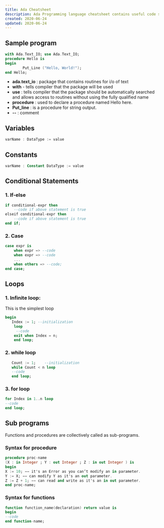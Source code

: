 ```yaml
---
title: Ada Cheatsheet 
description: Ada Programming language cheatsheet contains useful code syntax with examples which is handy while coding.
created: 2020-06-24
updated: 2020-06-24
---
```


## Sample program

```ada
with Ada.Text_IO; use Ada.Text_IO;
procedure Hello is
begin
		Put_Line ("Hello, World!");
end Hello;
```
* **ada.text_io** : package that contains routines for i/o of text
* **with** - tells compiler that the package will be used
* **use** : tells compiler that the package should be automatically searched and allows access to routines without using the fully qualified name
* **procedure** : used to declare a procedure named Hello here.
* **Put_line** : is a procedure for string output. 
* **--** : comment

## Variables

```ada
varName : DataType := value
```
## Constants
```ada
varName : Constant DataType := value
```
## Conditional Statements

### 1. If-else
```ada
if conditional-expr then 
    --code if above statement is true
elseif conditional-expr then 
    --code if above statement is true
end if;
```

### 2. Case
```ada
case expr is 
    when expr => --code
    when expr => --code
    ...
    when others => --code;
end case;
```
## Loops

### 1. Infinite loop:

This is the simplest loop

```ada
begin
   Index := 1; --initialization
    loop                            
     --code
	exit when Index = n;
	end loop;
```
### 2. while loop

```ada
   Count := 1;    --initialization
   while Count < n loop  
   --code
   end loop;
```

### 3. for loop

```ada
for Index in 1..n loop          
--code
end loop;
```
## Sub programs

Functions and procedures are collectively called as sub-programs.

### Syntax for procedure

```ada
procedure proc-name
(X : in Integer ; Y : out Integer ; Z : in out Integer ) is
begin
X := 10; −− it's an Error as you can’t modify an in parameter.
Y := X; −− can modify Y as it's an out parameter.
Z := Z + 1; −− can read and write as it's an in out parameter.
end proc-name;
```
### Syntax for functions

```ada
function function_name(declaration) return value is
begin
--code
end function-name;
```

